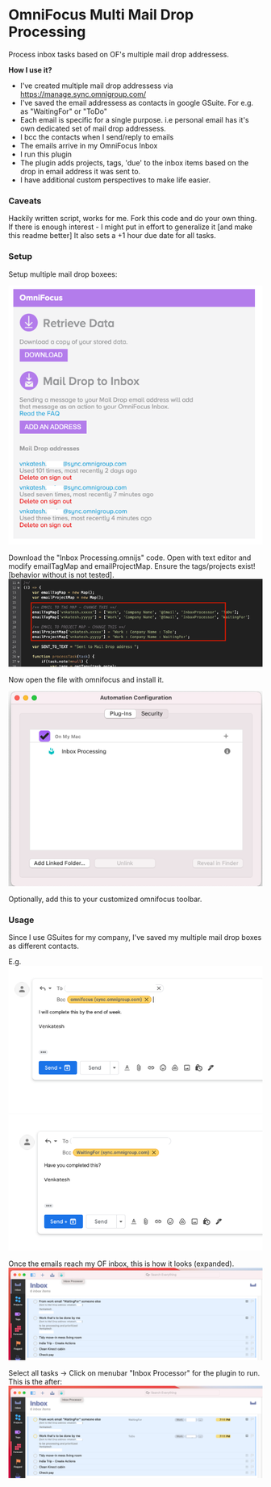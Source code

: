 # OmniFocus Multi Mail Drop Processing
Process inbox tasks based on OF's multiple mail drop addressess.

**How I use it?**
* I've created multiple mail drop addressess via https://manage.sync.omnigroup.com/
* I've saved the email addressess as contacts in google GSuite. For e.g. as "WaitingFor" or "ToDo"
* Each email is specific for a single purpose. i.e personal email has it's own dedicated set of mail drop addressess.
* I bcc the contacts when I send/reply to emails
* The emails arrive in my OmniFocus Inbox
* I run this plugin
* The plugin adds projects, tags, 'due' to the inbox items based on the drop in email address it was sent to.
* I have additional custom perspectives to make life easier. 


### Caveats
Hackily written script, works for me.
Fork this code and do your own thing.
If there is enough interest - I might put in effort to generalize it [and make this readme better]
It also sets a +1 hour due date for all tasks.

### Setup
Setup multiple mail drop boxees:

![Email settings](./readme-images/email-settings.png)

Download the "Inbox Processing.omnijs" code.
Open with text editor and modify emailTagMap and emailProjectMap.
Ensure the tags/projects exist! [behavior without is not tested].
![Edit Code](./readme-images/edit-code.png)

Now open the file with omnifocus and install it.

![Plugin](./readme-images/plugin.png)

Optionally, add this to your customized omnifocus toolbar.
### Usage
Since I use GSuites for my company, I've saved my multiple mail drop boxes as different contacts.

E.g.
![todo-email](./readme-images/todo-email.png)
![waitingfor-email](./readme-images/waitingfor-email.png)


Once the emails reach my OF inbox, this is how it looks (expanded). 
![todo-email](./readme-images/before.png)

Select all tasks -> Click on menubar "Inbox Processor" for the plugin to run. This is the after:
![todo-email](./readme-images/after.png)
